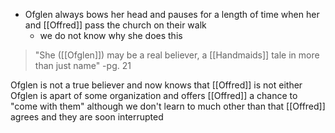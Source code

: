 - Ofglen always bows her head and pauses for a length of time when her and [[Offred]] pass the church on their walk
	- we do not know why she does this

> "She ([[Ofglen]]) may be a real believer, a [[Handmaids]] tale in more than just name" 
> -pg. 21

Ofglen  is not a true believer and now knows that [[Offred]] is not either
Ofglen is apart of some organization and offers [[Offred]] a chance to "come with them" although we don't learn to much other than that [[Offred]] agrees and they are soon interrupted